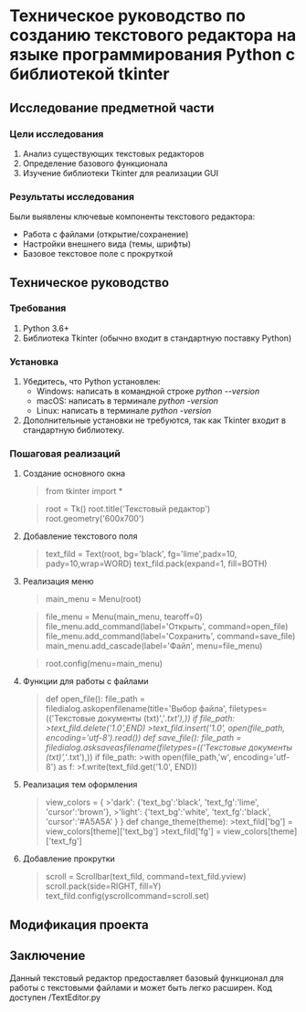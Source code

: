 # Техническое руководство по созданию текстового редактора на языке программирования Python c библиотекой tkinter

## Исследование предметной части
### Цели исследования
1. Анализ существующих текстовых редакторов
2. Определение базового функционала
3. Изучение библиотеки Tkinter для реализации GUI

### Результаты исследования
Были выявлены ключевые компоненты текстового редактора:
* Работа с файлами (открытие/сохранение)
* Настройки внешнего вида (темы, шрифты)
* Базовое текстовое поле с прокруткой

## Техническое руководство
### Требования
1. Python 3.6+
2. Библиотека Tkinter (обычно входит в стандартную поставку Python)

### Установка
1. Убедитесь, что Python установлен:
   * Windows: написать в командной строке *python --version*
   * macOS: написать в терминале *python -version*
   * Linux: написать в терминале *python -version*
2. Дополнительные установки не требуются, так как Tkinter входит в стандартную библиотеку.

### Пошаговая реализаций

1. Создание основного окна
   >from tkinter import *
   
   >root = Tk()
   >root.title('Текстовый редактор')
   >root.geometry('600x700')

2. Добавление текстового поля
   >text_fild = Text(root, bg='black', fg='lime',padx=10, pady=10,wrap=WORD)
   >text_fild.pack(expand=1, fill=BOTH)
3. Реализация меню
   >main_menu = Menu(root)
   
   >file_menu = Menu(main_menu, tearoff=0)
   >file_menu.add_command(label='Открыть', command=open_file)
   >file_menu.add_command(label='Сохранить', command=save_file)
   >main_menu.add_cascade(label='Файл', menu=file_menu)

   >root.config(menu=main_menu)
4. Функции для работы с файлами
   >def open_file():
    >file_path = filedialog.askopenfilename(title='Выбор файла', filetypes=(('Текстовые документы (txt)','*.txt'),))
    >if file_path:
        >text_fild.delete('1.0',END)
        >text_fild.insert('1.0', open(file_path, encoding='utf-8').read())
   >def save_file():
    >file_path = filedialog.asksaveasfilename(filetypes=(('Текстовые документы (txt)','*.txt'),))
    >if file_path:
        >with open(file_path,'w', encoding='utf-8') as f:
            >f.write(text_fild.get('1.0', END))
 5. Реализация тем оформления
    >view_colors = {
        >'dark': {'text_bg':'black', 'text_fg':'lime', 'cursor':'brown'},
        >'light': {'text_bg':'white', 'text_fg':'black', 'cursor':'#A5A5A' }
    >}
    >def change_theme(theme):
        >text_fild['bg'] = view_colors[theme]['text_bg']
        >text_fild['fg'] = view_colors[theme]['text_fg']
6. Добавление прокрутки
   >scroll = Scrollbar(text_fild, command=text_fild.yview)
   >scroll.pack(side=RIGHT, fill=Y)
   >text_fild.config(yscrollcommand=scroll.set)
## Модификация проекта


## Заключение
Данный текстовый редактор предоставляет базовый функционал для работы с текстовыми файлами и может быть легко расширен. Код доступен /TextEditor.py
   

  
